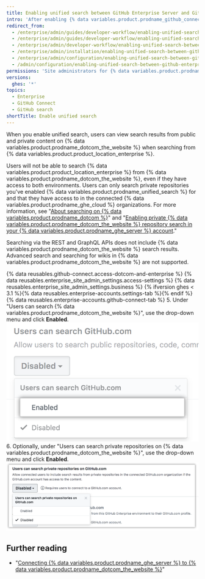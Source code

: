 ```yaml
---
title: Enabling unified search between GitHub Enterprise Server and GitHub.com
intro: 'After enabling {% data variables.product.prodname_github_connect %}, you can allow search of {% data variables.product.prodname_dotcom_the_website %} from {% data variables.product.product_location_enterprise %}.'
redirect_from:
  - /enterprise/admin/guides/developer-workflow/enabling-unified-search-between-github-enterprise-and-github-com/
  - /enterprise/admin/guides/developer-workflow/enabling-unified-search-between-github-enterprise-server-and-github-com/
  - /enterprise/admin/developer-workflow/enabling-unified-search-between-github-enterprise-server-and-githubcom/
  - /enterprise/admin/installation/enabling-unified-search-between-github-enterprise-server-and-githubcom
  - /enterprise/admin/configuration/enabling-unified-search-between-github-enterprise-server-and-githubcom
  - /admin/configuration/enabling-unified-search-between-github-enterprise-server-and-githubcom
permissions: 'Site administrators for {% data variables.product.prodname_ghe_server %} who are also owners of the connected {% data variables.product.prodname_ghe_cloud %} organization or enterprise account can enable unified search between {% data variables.product.prodname_ghe_server %} and {% data variables.product.prodname_dotcom_the_website %}.'
versions:
  ghes: '*'
topics:
  - Enterprise
  - GitHub Connect
  - GitHub search
shortTitle: Enable unified search
---
```

When you enable unified search, users can view search results from public and private content on {% data variables.product.prodname_dotcom_the_website %} when searching from {% data variables.product.product_location_enterprise %}.

Users will not be able to search {% data variables.product.product_location_enterprise %} from {% data variables.product.prodname_dotcom_the_website %}, even if they have access to both environments. Users can only search private repositories you've enabled {% data variables.product.prodname_unified_search %} for and that they have access to in the connected {% data variables.product.prodname_ghe_cloud %} organizations. For more information, see "[About searching on {% data variables.product.prodname_dotcom %}](/articles/about-searching-on-github/#searching-across-github-enterprise-and-githubcom-simultaneously)" and "[Enabling private {% data variables.product.prodname_dotcom_the_website %} repository search in your {% data variables.product.prodname_ghe_server %} account](/articles/enabling-private-github-com-repository-search-in-your-github-enterprise-server-account)."

Searching via the REST and GraphQL APIs does not include {% data variables.product.prodname_dotcom_the_website %} search results. Advanced search and searching for wikis in {% data variables.product.prodname_dotcom_the_website %} are not supported.

{% data reusables.github-connect.access-dotcom-and-enterprise %}
{% data reusables.enterprise_site_admin_settings.access-settings %}
{% data reusables.enterprise_site_admin_settings.business %}
{% ifversion ghes < 3.1 %}{% data reusables.enterprise-accounts.settings-tab %}{% endif %}
{% data reusables.enterprise-accounts.github-connect-tab %}
5. Under "Users can search {% data variables.product.prodname_dotcom_the_website %}", use the drop-down menu and click **Enabled**.
  ![Enable search option in the search GitHub.com drop-down menu](/assets/images/enterprise/site-admin-settings/github-dotcom-enable-search.png)
6. Optionally, under "Users can search private repositories on {% data variables.product.prodname_dotcom_the_website %}", use the drop-down menu and click **Enabled**.
    ![Enable private repositories search option in the search GitHub.com drop-down menu](/assets/images/enterprise/site-admin-settings/enable-private-search.png)

## Further reading

- "[Connecting {% data variables.product.prodname_ghe_server %} to {% data variables.product.prodname_dotcom_the_website %}](/enterprise/admin/guides/developer-workflow/connecting-github-enterprise-server-to-github-com)"
